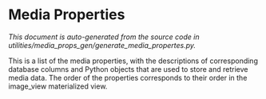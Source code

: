 # Media Properties

_This document is auto-generated from the source code in
utilities/media_props_gen/generate_media_propertes.py._

This is a list of the media properties, with the descriptions of corresponding
database columns and Python objects that are used to store and retrieve media
data. The order of the properties corresponds to their order in the image_view
materialized view.

